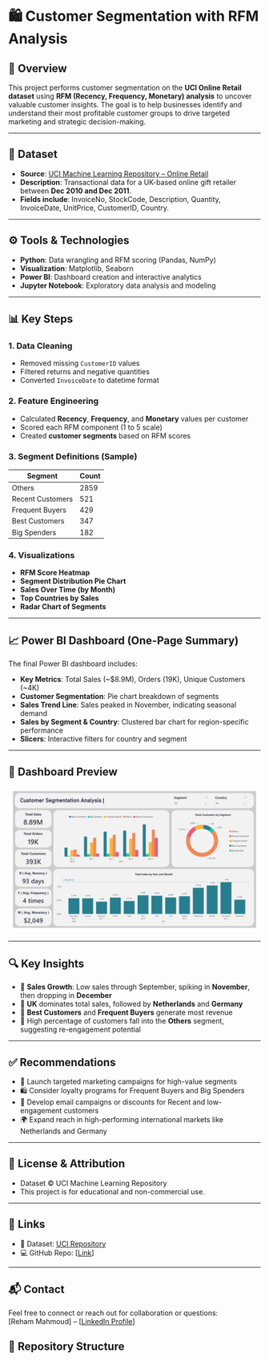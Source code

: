 # 🛍️ Customer Segmentation with RFM Analysis

## 📌 Overview

This project performs customer segmentation on the **UCI Online Retail dataset** using **RFM (Recency, Frequency, Monetary) analysis** to uncover valuable customer insights. The goal is to help businesses identify and understand their most profitable customer groups to drive targeted marketing and strategic decision-making.

---

## 📂 Dataset

- **Source**: [UCI Machine Learning Repository – Online Retail](https://archive.ics.uci.edu/ml/datasets/Online+Retail)
- **Description**: Transactional data for a UK-based online gift retailer between **Dec 2010 and Dec 2011**.
- **Fields include**: InvoiceNo, StockCode, Description, Quantity, InvoiceDate, UnitPrice, CustomerID, Country.

---

## ⚙️ Tools & Technologies

- **Python**: Data wrangling and RFM scoring (Pandas, NumPy)
- **Visualization**: Matplotlib, Seaborn
- **Power BI**: Dashboard creation and interactive analytics
- **Jupyter Notebook**: Exploratory data analysis and modeling

---

## 📊 Key Steps

### 1. Data Cleaning
- Removed missing `CustomerID` values
- Filtered returns and negative quantities
- Converted `InvoiceDate` to datetime format

### 2. Feature Engineering
- Calculated **Recency**, **Frequency**, and **Monetary** values per customer
- Scored each RFM component (1 to 5 scale)
- Created **customer segments** based on RFM scores

### 3. Segment Definitions (Sample)
| Segment           | Count |
|-------------------|-------|
| Others            | 2859  |
| Recent Customers  | 521   |
| Frequent Buyers   | 429   |
| Best Customers    | 347   |
| Big Spenders      | 182   |

### 4. Visualizations
- **RFM Score Heatmap**
- **Segment Distribution Pie Chart**
- **Sales Over Time (by Month)**
- **Top Countries by Sales**
- **Radar Chart of Segments**

---

## 📈 Power BI Dashboard (One-Page Summary)

The final Power BI dashboard includes:
- **Key Metrics**: Total Sales (~$8.9M), Orders (19K), Unique Customers (~4K)
- **Customer Segmentation**: Pie chart breakdown of segments
- **Sales Trend Line**: Sales peaked in November, indicating seasonal demand
- **Sales by Segment & Country**: Clustered bar chart for region-specific performance
- **Slicers**: Interactive filters for country and segment

---

## 📸 Dashboard Preview

![Power BI Dashboard](visuals/Customer_Segment_Analysis.jpg)

---

## 🔍 Key Insights

- 📌 **Sales Growth**: Low sales through September, spiking in **November**, then dropping in **December**
- 📌 **UK** dominates total sales, followed by **Netherlands** and **Germany**
- 📌 **Best Customers** and **Frequent Buyers** generate most revenue
- 📌 High percentage of customers fall into the **Others** segment, suggesting re-engagement potential

---

## ✅ Recommendations

- 🎯 Launch targeted marketing campaigns for high-value segments
- 🛍️ Consider loyalty programs for Frequent Buyers and Big Spenders
- 📧 Develop email campaigns or discounts for Recent and low-engagement customers
- 🌍 Expand reach in high-performing international markets like Netherlands and Germany

---

## 📎 License & Attribution

- Dataset © UCI Machine Learning Repository  
- This project is for educational and non-commercial use.

---

## 🔗 Links

- 📎 Dataset: [UCI Repository](https://archive.ics.uci.edu/ml/datasets/Online+Retail)  
- 💻 GitHub Repo: [[Link](https://github.com/RehamRushdi/Customer_Segmentation-RFM-Analysis---Online-Retail-)]

---

## 📬 Contact

Feel free to connect or reach out for collaboration or questions:  
[Reham Mahmoud] – [[LinkedIn Profile](https://www.linkedin.com/in/reham-mahmoud-rushdi/)]
## 📁 Repository Structure

